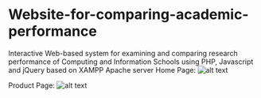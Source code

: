 # Website-for-comparing-academic-performance
Interactive Web-based system for examining and comparing research performance of Computing and Information Schools using PHP, Javascript and jQuery based on XAMPP Apache server
Home Page:
![alt text](/Image/1.png)

Product Page:
![alt text](/Image/2.png)

